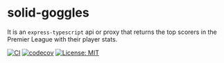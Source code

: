 # solid-goggles

It is an `express-typescript` api or proxy that returns the top scorers in the Premier League with their player stats.

[![CI](https://github.com/khushalbhardwaj-0111/playerStat/actions/workflows/ci.yml/badge.svg?branch=dev)](https://github.com/khushalbhardwaj-0111/playerStat/actions/workflows/ci.yml)
[![codecov](https://codecov.io/gh/khushalbhardwaj-0111/playerStat/branch/dev/graph/badge.svg?token=48D3DK2L4J)](https://codecov.io/gh/khushalbhardwaj-0111/playerStat)
[![License: MIT](https://img.shields.io/badge/License-MIT-yellow.svg)](https://opensource.org/licenses/MIT)
